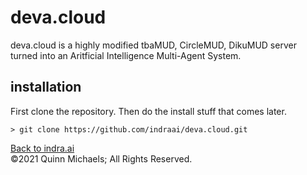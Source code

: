 # deva.cloud

deva.cloud is a highly modified tbaMUD, CircleMUD, DikuMUD server turned into an Aritficial Intelligence Multi-Agent System.

## installation

First clone the repository. Then do the install stuff that comes later.

`> git clone https://github.com/indraai/deva.cloud.git`


[Back to indra.ai](https://indra.ai)  
&copy;2021 Quinn Michaels; All Rights Reserved.
